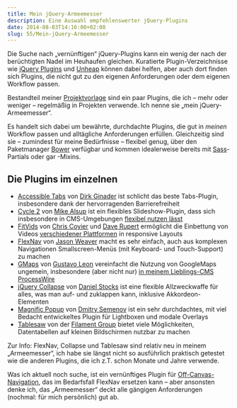 ```yaml
---
title: Mein jQuery-Armeemesser
description: Eine Auswahl empfehlenswerter jQuery-Plugins
date: 2014-08-03T14:16:00+02:00
slug: 55/Mein-jQuery-Armeemesser
---
```


Die Suche nach „vernünftigen“ jQuery-Plugins kann ein wenig der nach der berüchtigten Nadel im Heuhaufen gleichen. Kuratierte Plugin-Verzeichnisse wie [jQuery Plugins](http://jquery-plugins.net) und [Unheap](http://www.unheap.com) können dabei helfen, aber auch dort finden sich Plugins, die nicht gut zu den eigenen Anforderungen oder dem eigenen Workflow passen.

Bestandteil meiner [Projektvorlage](https://github.com/yellowled/yl-bp) sind ein paar Plugins, die ich – mehr oder weniger – regelmäßig in Projekten verwende. Ich nenne sie „mein jQuery-Armeemesser“.

Es handelt sich dabei um bewährte, durchdachte Plugins, die gut in _meinen_ Workflow passen und alltägliche Anforderungen erfüllen. Gleichzeitig sind sie – zumindest für meine Bedürfnisse – flexibel genug, über den Paketmanager [Bower](http://bower.io) verfügbar und kommen idealerweise bereits mit [Sass](http://sass-lang.com)\-Partials oder gar -Mixins.

## Die Plugins im einzelnen

-   [Accessible Tabs](https://github.com/ginader/Accessible-Tabs) von [Dirk Ginader](https://twitter.com/ginader) ist schlicht das beste Tabs-Plugin, insbesondere dank der hervorragenden Barrierefreiheit
-   [Cycle 2](https://github.com/malsup/cycle2) von [Mike Alsup](https://twitter.com/malsup) ist ein flexibles Slideshow-Plugin, dass sich insbesondere in CMS-Umgebungen [flexibel nutzen lässt](http://yellowled.de/archiv/48/Layer-Slider-mit-Cycle-2.html)
-   [FitVids](https://github.com/davatron5000/FitVids.js) von [Chris Coyier](https://twitter.com/chriscoyier) und [Dave Rupert](https://twitter.com/davatron5000) ermöglicht die Einbettung von Videos [verschiedener Plattformen](https://github.com/davatron5000/FitVids.js#currently-supported-players) in responsive Layouts
-   [FlexNav](https://github.com/indyplanets/flexnav) von [Jason Weaver](https://twitter.com/mrJasonWeaver) macht es sehr einfach, auch aus komplexen Navigationen Smallscreen-Menüs (mit Keyboard- und Touch-Support) zu machen
-   [GMaps](https://github.com/hpneo/gmaps) von [Gustavo Leon](https://github.com/hpneo) vereinfacht die Nutzung von GoogleMaps ungemein, insbesondere (aber nicht nur) [in meinem Lieblings-CMS ProcessWire](http://yellowled.de/archiv/49/Karten-mit-ProcessWire-und-gmaps.js.html)
-   [jQuery Collapse](https://github.com/danielstocks/jQuery-Collapse/) von [Daniel Stocks](https://twitter.com/roflwtfbbq) ist eine flexible Allzweckwaffe für alles, was man auf- und zuklappen kann, inklusive Akkordeon-Elementen
-   [Magnific Popup](https://github.com/dimsemenov/Magnific-Popup) von [Dmitry Semenov](https://twitter.com/dimsemenov) ist ein sehr durchdachtes, mit viel Bedacht entwickeltes Plugin für Lightboxen und modale Overlays
-   [Tablesaw](https://github.com/filamentgroup/tablesaw) von der [Filament Group](http://filamentgroup.com) bietet viele Möglichkeiten, Datentabellen auf kleinen Bildschirmen nutzbar zu machen

Zur Info: FlexNav, Collapse und Tablesaw sind relativ neu in meinem „Armeemesser“, ich habe sie längst nicht so ausführlich praktisch getestet wie die anderen Plugins, die ich z.T. schon Monate und Jahre verwende.

Was ich aktuell noch suche, ist ein vernünftiges Plugin für [Off-Canvas-Navigation](http://jasonweaver.name/lab/offcanvas/), das im Bedarfsfall FlexNav ersetzen kann – aber ansonsten denke ich, das „Armeemesser“ deckt alle gängigen Anforderungen (nochmal: für mich persönlich) gut ab.
